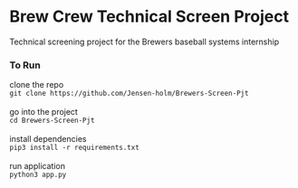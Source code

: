 # Brew Crew Technical Screen Project

Technical screening project for the Brewers baseball systems internship

### To Run

clone the repo <br>
`git clone https://github.com/Jensen-holm/Brewers-Screen-Pjt` <br>
<br>
go into the project <br>
`cd Brewers-Screen-Pjt` <br>
<br>
install dependencies <br>
`pip3 install -r requirements.txt` <br>
<br>
run application <br>
`python3 app.py` <br>

